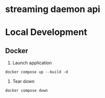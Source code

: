 # streaming daemon api

# Local Development

## Docker
1. Launch application
```
docker compose up --build -d
```
1. Tear down
```
docker compose down
```
